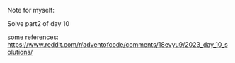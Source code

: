 Note for myself:

Solve part2 of day 10

some references:
https://www.reddit.com/r/adventofcode/comments/18evyu9/2023_day_10_solutions/
